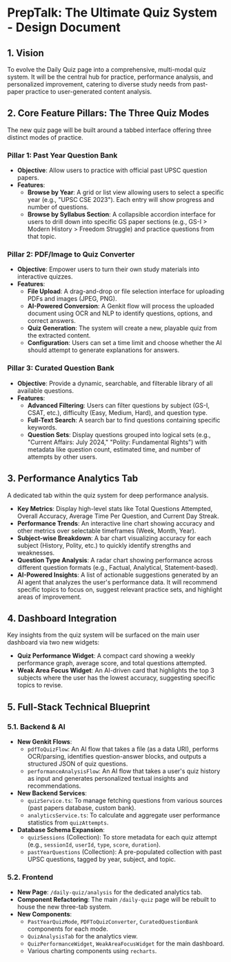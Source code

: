 # PrepTalk: The Ultimate Quiz System - Design Document

## 1. Vision

To evolve the Daily Quiz page into a comprehensive, multi-modal quiz system. It will be the central hub for practice, performance analysis, and personalized improvement, catering to diverse study needs from past-paper practice to user-generated content analysis.

## 2. Core Feature Pillars: The Three Quiz Modes

The new quiz page will be built around a tabbed interface offering three distinct modes of practice.

### Pillar 1: Past Year Question Bank

- **Objective**: Allow users to practice with official past UPSC question papers.
- **Features**:
    - **Browse by Year**: A grid or list view allowing users to select a specific year (e.g., "UPSC CSE 2023"). Each entry will show progress and number of questions.
    - **Browse by Syllabus Section**: A collapsible accordion interface for users to drill down into specific GS paper sections (e.g., GS-I > Modern History > Freedom Struggle) and practice questions from that topic.

### Pillar 2: PDF/Image to Quiz Converter

- **Objective**: Empower users to turn their own study materials into interactive quizzes.
- **Features**:
    - **File Upload**: A drag-and-drop or file selection interface for uploading PDFs and images (JPEG, PNG).
    - **AI-Powered Conversion**: A Genkit flow will process the uploaded document using OCR and NLP to identify questions, options, and correct answers.
    - **Quiz Generation**: The system will create a new, playable quiz from the extracted content.
    - **Configuration**: Users can set a time limit and choose whether the AI should attempt to generate explanations for answers.

### Pillar 3: Curated Question Bank

- **Objective**: Provide a dynamic, searchable, and filterable library of all available questions.
- **Features**:
    - **Advanced Filtering**: Users can filter questions by subject (GS-I, CSAT, etc.), difficulty (Easy, Medium, Hard), and question type.
    - **Full-Text Search**: A search bar to find questions containing specific keywords.
    - **Question Sets**: Display questions grouped into logical sets (e.g., "Current Affairs: July 2024," "Polity: Fundamental Rights") with metadata like question count, estimated time, and number of attempts by other users.

## 3. Performance Analytics Tab

A dedicated tab within the quiz system for deep performance analysis.

- **Key Metrics**: Display high-level stats like Total Questions Attempted, Overall Accuracy, Average Time Per Question, and Current Day Streak.
- **Performance Trends**: An interactive line chart showing accuracy and other metrics over selectable timeframes (Week, Month, Year).
- **Subject-wise Breakdown**: A bar chart visualizing accuracy for each subject (History, Polity, etc.) to quickly identify strengths and weaknesses.
- **Question Type Analysis**: A radar chart showing performance across different question formats (e.g., Factual, Analytical, Statement-based).
- **AI-Powered Insights**: A list of actionable suggestions generated by an AI agent that analyzes the user's performance data. It will recommend specific topics to focus on, suggest relevant practice sets, and highlight areas of improvement.

## 4. Dashboard Integration

Key insights from the quiz system will be surfaced on the main user dashboard via two new widgets:
- **Quiz Performance Widget**: A compact card showing a weekly performance graph, average score, and total questions attempted.
- **Weak Area Focus Widget**: An AI-driven card that highlights the top 3 subjects where the user has the lowest accuracy, suggesting specific topics to revise.

## 5. Full-Stack Technical Blueprint

### 5.1. Backend & AI

- **New Genkit Flows**:
    - `pdfToQuizFlow`: An AI flow that takes a file (as a data URI), performs OCR/parsing, identifies question-answer blocks, and outputs a structured JSON of quiz questions.
    - `performanceAnalysisFlow`: An AI flow that takes a user's quiz history as input and generates personalized textual insights and recommendations.
- **New Backend Services**:
    - `quizService.ts`: To manage fetching questions from various sources (past papers database, custom bank).
    - `analyticsService.ts`: To calculate and aggregate user performance statistics from `quizAttempts`.
- **Database Schema Expansion**:
    - `quizSessions` (Collection): To store metadata for each quiz attempt (e.g., `sessionId`, `userId`, `type`, `score`, `duration`).
    - `pastYearQuestions` (Collection): A pre-populated collection with past UPSC questions, tagged by year, subject, and topic.

### 5.2. Frontend

- **New Page**: `/daily-quiz/analysis` for the dedicated analytics tab.
- **Component Refactoring**: The main `/daily-quiz` page will be rebuilt to house the new three-tab system.
- **New Components**:
    - `PastYearQuizMode`, `PDFToQuizConverter`, `CuratedQuestionBank` components for each mode.
    - `QuizAnalysisTab` for the analytics view.
    - `QuizPerformanceWidget`, `WeakAreaFocusWidget` for the main dashboard.
    - Various charting components using `recharts`.
